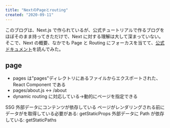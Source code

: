 ```yaml
---
title: "NextのPageとrouting"
created: "2020-09-11"
---
```


このブログは、Next.js で作られているが、公式チュートリアルで作るブログをほぼそのまま持ってきただけで、Next に対する理解は大して深まっていない。
そこで、Next の概要、なかでも Page と Routing にフォーカスを当てて、[公式ドキュメント](https://nextjs.org/docs/getting-started)を読んでみた。

## page

- pages は"pages"ディレクトリにあるファイルからエクスポートされた、React Component である
- pages/about.js <-> /about
- dynamic routing に対応している->動的にページを指定できる

SSG
外部データにコンテンツが依存している
ページがレンダリングされる前にデータがを取得している必要がある: getStaticProps
外部データに Path が依存している: getStaticPaths
